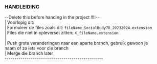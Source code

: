 ### HANDLEIDING

--Delete this before handing in the project !!!!-- <br>
| Voorlopig dit: <br>
| Formuleer de files zoals dit: `fileName_SocialBudy78_20232024.extension` <br>
| Files die niet in opleverset zitten: `X_fileName.extension` <br>
| <br>
| Push grote veranderingen naar een aparte branch, gebruik gewoon je naam of zo iets voor die branch <br>
| Merge die branch later <br>
-------------------------------------------------- <br>
